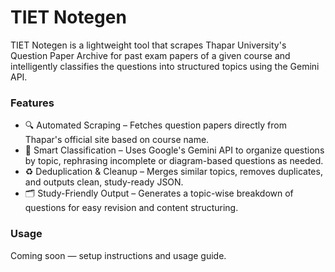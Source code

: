 # TIET Notegen
TIET Notegen is a lightweight tool that scrapes Thapar University's Question Paper Archive for past exam papers of a given course and intelligently classifies the questions into structured topics using the Gemini API.

### Features
- 🔍 Automated Scraping – Fetches question papers directly from Thapar's official site based on course name.
- 🧠 Smart Classification – Uses Google's Gemini API to organize questions by topic, rephrasing incomplete or diagram-based questions as needed.
- ♻️ Deduplication & Cleanup – Merges similar topics, removes duplicates, and outputs clean, study-ready JSON.
- 🗂️ Study-Friendly Output – Generates a topic-wise breakdown of questions for easy revision and content structuring.

### Usage
Coming soon — setup instructions and usage guide.
